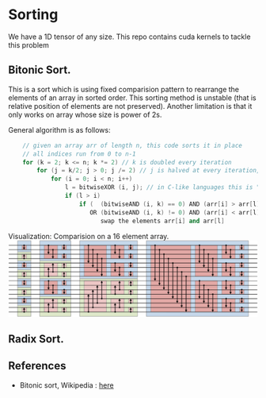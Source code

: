 # Sorting
We have a 1D tensor of any size. This repo contains cuda kernels to tackle this problem

## Bitonic Sort.
This is a sort which is using fixed comparision pattern to rearrange the elements of an array
in sorted order. This sorting method is unstable (that is relative position of elements are not preserved). Another limitation is that it only works on array whose size is power of 2s.

General algorithm is as follows:
```c++
    // given an array arr of length n, this code sorts it in place
    // all indices run from 0 to n-1
    for (k = 2; k <= n; k *= 2) // k is doubled every iteration
        for (j = k/2; j > 0; j /= 2) // j is halved at every iteration, with truncation of fractional parts
            for (i = 0; i < n; i++)
                l = bitwiseXOR (i, j); // in C-like languages this is "i ^ j"
                if (l > i)
                    if (  (bitwiseAND (i, k) == 0) AND (arr[i] > arr[l])
                       OR (bitwiseAND (i, k) != 0) AND (arr[i] < arr[l]) )
                          swap the elements arr[i] and arr[l]
```
Visualization: Comparision on a 16 element array.
![](./BitonicSort.png)

## Radix Sort.

## References
- Bitonic sort, Wikipedia : [here](https://en.wikipedia.org/wiki/Bitonic_sorter)